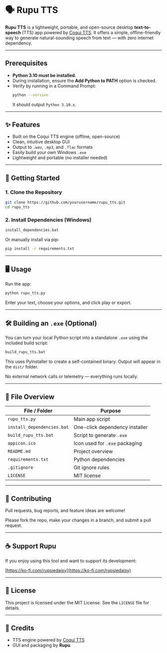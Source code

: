 
# 🗣️ Rupu TTS

**Rupu TTS** is a lightweight, portable, and open-source desktop **text-to-speech** (TTS) app powered by [Coqui TTS](https://github.com/coqui-ai/TTS). It offers a simple, offline-friendly way to generate natural-sounding speech from text — with zero internet dependency.

---

## Prerequisites

- **Python 3.10 must be installed.**
- During installation, ensure the **Add Python to PATH** option is checked.
- Verify by running in a Command Prompt:
  ```bash
  python --version
  ```
  It should output `Python 3.10.x`.

---

## ✨ Features

- Built on the Coqui TTS engine (offline, open-source)
- Clean, intuitive desktop GUI
- Output to `.wav`, `.mp3`, and `.flac` formats
- Easily build your own Windows `.exe`
- Lightweight and portable (no installer needed)

---

## 🚀 Getting Started

### 1. Clone the Repository

```bash
git clone https://github.com/yourusername/rupu_tts.git
cd rupu_tts
```

### 2. Install Dependencies (Windows)

```bat
install_dependencies.bat
```

Or manually install via pip:

```bash
pip install -r requirements.txt
```

---

## 🖥️ Usage

Run the app:

```bash
python rupu_tts.py
```

Enter your text, choose your options, and click play or export.

---

## 🛠️ Building an `.exe` (Optional)

You can turn your local Python script into a standalone `.exe` using the included build script:

```bat
build_rupu_tts.bat
```

This uses PyInstaller to create a self-contained binary. Output will appear in the `dist/` folder.

No external network calls or telemetry — everything runs locally.

---

## 📁 File Overview

| File / Folder              | Purpose                               |
|-----------------------------|---------------------------------------|
| `rupu_tts.py`               | Main app script                       |
| `install_dependencies.bat`  | One-click dependency installer        |
| `build_rupu_tts.bat`        | Script to generate `.exe`             |
| `appicon.ico`               | Icon used for `.exe` packaging        |
| `README.md`                 | Project overview                      |
| `requirements.txt`          | Python dependencies                   |
| `.gitignore`                | Git ignore rules                      |
| `LICENSE`                   | MIT license                           |

---

## 🙌 Contributing

Pull requests, bug reports, and feature ideas are welcome!

Please fork the repo, make your changes in a branch, and submit a pull request.

---

## ☕ Support Rupu

If you enjoy using this tool and want to support its development:

[https://ko-fi.com/rupsiedaisy](https://ko-fi.com/rupsiedaisy)

---

## 📄 License

This project is licensed under the MIT License. See the `LICENSE` file for details.

---

## 🙏 Credits

- TTS engine powered by [Coqui TTS](https://github.com/coqui-ai/TTS)
- GUI and packaging by **Rupu**
